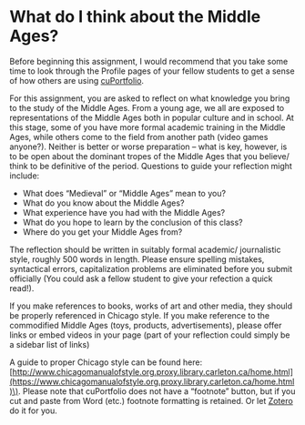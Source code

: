 # What do I think about the Middle Ages?

Before beginning this assignment, I would recommend that you take some time to look through the Profile pages of your fellow students to get a sense of how others are using [cuPortfolio](../../../digital-tools/cuportfolio.md).

For this assignment, you are asked to reflect on what knowledge you bring to the study of the Middle Ages. From a young age, we all are exposed to representations of the Middle Ages both in popular culture and in school. At this stage, some of you have more formal academic training in the Middle Ages, while others come to the field from another path \(video games anyone?\). Neither is better or worse preparation – what is key, however, is to be open about the dominant tropes of the Middle Ages that you believe/ think to be definitive of the period. Questions to guide your reflection might include:

* What does “Medieval” or “Middle Ages” mean to you?
* What do you know about the Middle Ages?
* What experience have you had with the Middle Ages?
* What do you hope to learn by the conclusion of this class?
* Where do you get your Middle Ages from?

The reflection should be written in suitably formal academic/ journalistic style, roughly 500 words in length. Please ensure spelling mistakes, syntactical errors, capitalization problems are eliminated before you submit officially \(You could ask a fellow student to give your refection a quick read!\).

If you make references to books, works of art and other media, they should be properly referenced in Chicago style. If you make reference to the commodified Middle Ages \(toys, products, advertisements\), please offer links or embed videos in your page \(part of your reflection could simply be a sidebar list of links\)

A guide to proper Chicago style can be found here: [http://www.chicagomanualofstyle.org.proxy.library.carleton.ca/home.html](https://www.chicagomanualofstyle.org.proxy.library.carleton.ca/home.html)\). Please note that cuPortfolio does not have a “footnote” button, but if you cut and paste from Word \(etc.\) footnote formatting is retained. Or let [Zotero](../../../digital-tools/zotero.md) do it for you. 

